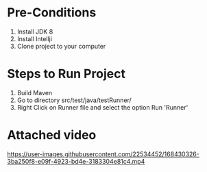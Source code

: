 # Pre-Conditions

1. Install JDK 8
2. Install Intellji
3. Clone project to your computer

# Steps to Run Project

1. Build Maven 
2. Go to directory src/test/java/testRunner/
3. Right Click on Runner file and select the option Run 'Runner'

# Attached video
https://user-images.githubusercontent.com/22534452/168430326-3ba250f8-e09f-4923-bd4e-3183304e81c4.mp4

